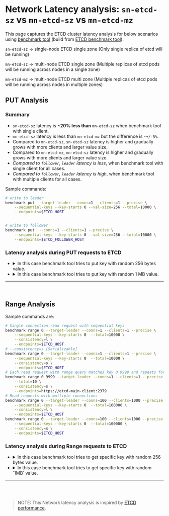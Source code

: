 # Network Latency analysis: `sn-etcd-sz` vs  `mn-etcd-sz` vs `mn-etcd-mz`
This page captures the ETCD cluster latency analysis for below scenarios using [benchmark tool](benchmark) (build from [ETCD benchmark tool](https://github.com/seshachalam-yv/etcd)).

`sn-etcd-sz` -> single-node ETCD single zone (Only single replica of etcd will be running)

`mn-etcd-sz` -> multi-node ETCD single zone (Multiple replicas of etcd pods will be running across nodes in a single zone)

`mn-etcd-mz` -> multi-node ETCD multi zone (Multiple replicas of etcd pods will be running across nodes in multiple zones)

## PUT Analysis

### Summary 

* `sn-etcd-sz` latency is **~20% less than** `mn-etcd-sz` when benchmark tool with single client.
* `mn-etcd-sz` latency is less than `mn-etcd-mz` but the difference is `~+/-5%`.
* Compared to `mn-etcd-sz`, `sn-etcd-sz` latency is higher and gradually grows with more clients and larger value size. 
* Compared to `mn-etcd-mz`, `mn-etcd-sz` latency is higher and gradually grows with more clients and larger value size. 
* *Compared to `follower`, `leader` latency is less*, when benchmark tool with single client for all cases.
* *Compared to `follower`, `leader` latency is high*, when benchmark tool with multiple clients for all cases.


Sample commands:

```bash
# write to leader
benchmark put --target-leader --conns=1 --clients=1 --precise \
    --sequential-keys --key-starts 0 --val-size=256 --total=10000 \
    --endpoints=$ETCD_HOST 


# write to follower
benchmark put  --conns=1 --clients=1 --precise \
    --sequential-keys --key-starts 0 --val-size=256 --total=10000 \
    --endpoints=$ETCD_FOLLOWER_HOST

```

### Latency analysis during PUT requests to ETCD

* 
  <details>
  <summary>In this case benchmark tool tries to put key with random 256 bytes value.</summary>

  * Benchmark tool loads key/value to `leader` with single client .
    * `sn-etcd-sz` latency (~0.815ms) is **~50% lesser than** `mn-etcd-sz` (~1.74ms ).
    *  * `mn-etcd-sz` latency (~1.74ms ) is slightly lesser than `mn-etcd-mz` (~1.8ms) but the difference is negligible (within same ms).
    * 
      | Number of keys | Value size | Number of connections | Number of clients | Target etcd server |  Average write QPS | Average latency per request |    zone    | server name |  Test name |
      |:--------------:|:----------:|:---------------------:|:-----------------:|:------------------:|:------------------:|:---------------------------:|:----------:|:-----------:|:----------:|
      |      10000     |     256    |           1           |         1         |       leader       |      1220.0520     |           0.815ms           | eu-west-1c | etcd-main-0 | sn-etcd-sz |
      |      10000     |     256    |           1           |         1         |       leader       |       586.545      |            1.74ms           | eu-west-1a | etcd-main-1 | mn-etcd-sz |
      |      10000     |     256    |           1           |         1         |       leader       |  554.0155654442634 |            1.8ms            | eu-west-1a | etcd-main-1 | mn-etcd-mz |

  * Benchmark tool loads key/value to `follower` with single client.
    * `mn-etcd-sz` latency(`~2.2ms`) is **20% to 30% lesser than** `mn-etcd-mz`(`~2.7ms`).
    * *Compare to `follower`, `leader` has lower latency.*
    * 
      | Number of keys | Value size | Number of connections | Number of clients | Target etcd server |  Average write QPS | Average latency per request |    zone    | server name |  Test name |
      |:--------------:|:----------:|:---------------------:|:-----------------:|:------------------:|:------------------:|:---------------------------:|:----------:|:-----------:|:----------:|
      |      10000     |     256    |           1           |         1         |     follower-1     |       445.743      |            2.23ms           | eu-west-1a | etcd-main-0 | mn-etcd-sz |
      |      10000     |     256    |           1           |         1         |     follower-1     |  378.9366747610789 |            2.63ms           | eu-west-1c | etcd-main-0 | mn-etcd-mz |

      | Number of keys | Value size | Number of connections | Number of clients | Target etcd server |  Average write QPS | Average latency per request |    zone    | server name |  Test name |
      |:--------------:|:----------:|:---------------------:|:-----------------:|:------------------:|:------------------:|:---------------------------:|:----------:|:-----------:|:----------:|
      |      10000     |     256    |           1           |         1         |     follower-2     |       457.967      |            2.17ms           | eu-west-1a | etcd-main-2 | mn-etcd-sz |
      |      10000     |     256    |           1           |         1         |     follower-2     |  345.6586129825796 |            2.89ms           | eu-west-1b | etcd-main-2 | mn-etcd-mz |

  * Benchmark tool loads key/value to `leader` with multiple clients.
    * `sn-etcd-sz` latency(`~78.3ms`) is **~10% greater than**  `mn-etcd-sz`(`~71.81ms`).
    * `mn-etcd-sz` latency(`~71.81ms`) is less than `mn-etcd-mz`(`~72.5ms`) but the difference is negligible.
    * 
      | Number of keys | Value size | Number of connections | Number of clients | Target etcd server |  Average write QPS | Average latency per request |    zone    | server name |  Test name |
      |:--------------:|:----------:|:---------------------:|:-----------------:|:------------------:|:------------------:|:---------------------------:|:----------:|:-----------:|:----------:|
      |     100000     |     256    |          100          |        1000       |       leader       |      12638.905     |           78.32ms           | eu-west-1c | etcd-main-0 | sn-etcd-sz |
      |     100000     |     256    |          100          |        1000       |       leader       |      13789.248     |           71.81ms           | eu-west-1a | etcd-main-1 | mn-etcd-sz |
      |     100000     |     256    |          100          |        1000       |       leader       | 13728.446436395223 |            72.5ms           | eu-west-1a | etcd-main-1 | mn-etcd-mz |  



  * Benchmark tool loads key/value to `follower` with multiple clients.
    * `mn-etcd-sz` latency(`~69.8ms`) is **~5% greater than**  `mn-etcd-mz`(`~72.6ms`).
    * *Compare to `leader`, `follower` has lower latency*.
    * 
      | Number of keys | Value size | Number of connections | Number of clients | Target etcd server |  Average write QPS | Average latency per request |    zone    | server name |  Test name |
      |:--------------:|:----------:|:---------------------:|:-----------------:|:------------------:|:------------------:|:---------------------------:|:----------:|:-----------:|:----------:|
      |     100000     |     256    |          100          |        1000       |     follower-1     |      14271.983     |           69.80ms           | eu-west-1a | etcd-main-0 | mn-etcd-sz |
      |     100000     |     256    |          100          |        1000       |     follower-1     |      13695.98      |           72.62ms           | eu-west-1a | etcd-main-1 | mn-etcd-mz |

      | Number of keys | Value size | Number of connections | Number of clients | Target etcd server |  Average write QPS | Average latency per request |    zone    | server name |  Test name |
      |:--------------:|:----------:|:---------------------:|:-----------------:|:------------------:|:------------------:|:---------------------------:|:----------:|:-----------:|:----------:|
      |     100000     |     256    |          100          |        1000       |     follower-2     |      14325.436     |           69.47ms           | eu-west-1a | etcd-main-2 | mn-etcd-sz |
      |     100000     |     256    |          100          |        1000       |     follower-2     | 15750.409490407475 |            63.3ms           | eu-west-1b | etcd-main-2 | mn-etcd-mz |

  </details>

* 
  <details>  
  <summary>In this case benchmark tool tries to put key with random 1 MB value.</summary>

  * Benchmark tool loads key/value to `leader` with single client.
    * `sn-etcd-sz` latency(`~16.35ms`) is **~20% lesser than** `mn-etcd-sz`(`~20.64ms`).
    * `mn-etcd-sz` latency(`~20.64ms`) is less than `mn-etcd-mz`(`~21.08ms`) but the difference is negligible..
    * 
      | Number of keys | Value size | Number of connections | Number of clients | Target etcd server |  Average write QPS | Average latency per request |    zone    | server name |  Test name |
      |:--------------:|:----------:|:---------------------:|:-----------------:|:------------------:|:------------------:|:---------------------------:|:----------:|:-----------:|:----------:|
      |      1000      |   1000000  |           1           |         1         |       leader       |       61.117       |           16.35ms           | eu-west-1c | etcd-main-0 | sn-etcd-sz |
      |      1000      |   1000000  |           1           |         1         |       leader       |       48.416       |           20.64ms           | eu-west-1a | etcd-main-1 | mn-etcd-sz |
      |      1000      |   1000000  |           1           |         1         |       leader       |  45.7517341664802  |           21.08ms           | eu-west-1a | etcd-main-1 | mn-etcd-mz |

  * Benchmark tool loads key/value withto `follower` single client.
    * `mn-etcd-sz` latency(`~23.10ms`) is **~10% greater than** `mn-etcd-mz`(`~21.8ms`).
    * *Compare to `follower`, `leader` has lower latency*.
    * 
      | Number of keys | Value size | Number of connections | Number of clients | Target etcd server |  Average write QPS | Average latency per request |    zone    | server name |  Test name |
      |:--------------:|:----------:|:---------------------:|:-----------------:|:------------------:|:------------------:|:---------------------------:|:----------:|:-----------:|:----------:|
      |      1000      |   1000000  |           1           |         1         |     follower-1     |       43.261       |           23.10ms           | eu-west-1a | etcd-main-0 | mn-etcd-sz |
      |      1000      |   1000000  |           1           |         1         |     follower-1     |  45.7517341664802  |            21.8ms           | eu-west-1c | etcd-main-0 | mn-etcd-mz |
      |      1000      |   1000000  |           1           |         1         |     follower-1     |        45.33       |           22.05ms           | eu-west-1c | etcd-main-0 | mn-etcd-mz |

      | Number of keys | Value size | Number of connections | Number of clients | Target etcd server |  Average write QPS | Average latency per request |    zone    | server name |  Test name |
      |:--------------:|:----------:|:---------------------:|:-----------------:|:------------------:|:------------------:|:---------------------------:|:----------:|:-----------:|:----------:|
      |      1000      |   1000000  |           1           |         1         |     follower-2     |       40.0518      |           24.95ms           | eu-west-1a | etcd-main-2 | mn-etcd-sz |
      |      1000      |   1000000  |           1           |         1         |     follower-2     |  43.28573155709838 |           23.09ms           | eu-west-1b | etcd-main-2 | mn-etcd-mz |
      |      1000      |   1000000  |           1           |         1         |     follower-2     |        45.92       |           21.76ms           | eu-west-1a | etcd-main-1 | mn-etcd-mz |
      |      1000      |   1000000  |           1           |         1         |     follower-2     |       35.5705      |            28.1ms           | eu-west-1b | etcd-main-2 | mn-etcd-mz |

  * Benchmark tool loads key/value to `leader` with multiple clients.
    * `sn-etcd-sz` latency(`~6.0375secs`) is **~30% greater than**  `mn-etcd-sz``~4.000secs`).
    * `mn-etcd-sz` latency(`~4.000secs`) is less than `mn-etcd-mz`(`~ 4.09secs`) but the difference is negligible.
    * 
      | Number of keys | Value size | Number of connections | Number of clients | Target etcd server |  Average write QPS | Average latency per request |    zone    | server name |  Test name |
      |:--------------:|:----------:|:---------------------:|:-----------------:|:------------------:|:------------------:|:---------------------------:|:----------:|:-----------:|:----------:|
      |      1000      |   1000000  |          100          |        300        |       leader       |       55.373       |          6.0375secs         | eu-west-1c | etcd-main-0 | sn-etcd-sz |
      |      1000      |   1000000  |          100          |        300        |       leader       |       67.319       |          4.000secs          | eu-west-1a | etcd-main-1 | mn-etcd-sz |
      |      1000      |   1000000  |          100          |        300        |       leader       |  65.91914167957594 |           4.09secs          | eu-west-1a | etcd-main-1 | mn-etcd-mz |

  * Benchmark tool loads key/value to `follower` with multiple clients.
    * *`mn-etcd-sz` latency(`~4.04secs`) is **~5% greater than** `mn-etcd-mz`(`~ 3.90secs`).*
    * *Compare to `leader`, `follower` has lower latency*. 
    * 
      | Number of keys | Value size | Number of connections | Number of clients | Target etcd server |  Average write QPS | Average latency per request |    zone    | server name |  Test name |
      |:--------------:|:----------:|:---------------------:|:-----------------:|:------------------:|:------------------:|:---------------------------:|:----------:|:-----------:|:----------:|
      |      1000      |   1000000  |          100          |        300        |     follower-1     |       66.528       |          4.0417secs         | eu-west-1a | etcd-main-0 | mn-etcd-sz |
      |      1000      |   1000000  |          100          |        300        |     follower-1     |  70.6493461856332  |           3.90secs          | eu-west-1c | etcd-main-0 | mn-etcd-mz |
      |      1000      |   1000000  |          100          |        300        |     follower-1     |        71.95       |           3.84secs          | eu-west-1c | etcd-main-0 | mn-etcd-mz |

      | Number of keys | Value size | Number of connections | Number of clients | Target etcd server |  Average write QPS | Average latency per request |    zone    | server name |  Test name |
      |:--------------:|:----------:|:---------------------:|:-----------------:|:------------------:|:------------------:|:---------------------------:|:----------:|:-----------:|:----------:|
      |      1000      |   1000000  |          100          |        300        |     follower-2     |       66.447       |          4.0164secs         | eu-west-1a | etcd-main-2 | mn-etcd-sz |
      |      1000      |   1000000  |          100          |        300        |     follower-2     |  67.53038086369484 |           3.87secs          | eu-west-1b | etcd-main-2 | mn-etcd-mz |
      |      1000      |   1000000  |          100          |        300        |     follower-2     |        68.46       |           3.92secs          | eu-west-1a | etcd-main-1 | mn-etcd-mz |
  </details>


<hr>
<br>

## Range Analysis

Sample commands are:

```bash
# Single connection read request with sequential keys
benchmark range 0 --target-leader --conns=1 --clients=1 --precise \
    --sequential-keys --key-starts 0  --total=10000 \
    --consistency=l \
    --endpoints=$ETCD_HOST 
# --consistency=s [Serializable]
benchmark range 0 --target-leader --conns=1 --clients=1 --precise \
    --sequential-keys --key-starts 0  --total=10000 \
    --consistency=s \
    --endpoints=$ETCD_HOST 
# Each read request with range query matches key 0 9999 and repeats for total number of requests.  
benchmark range 0 9999 --target-leader --conns=1 --clients=1 --precise \
    --total=10 \
    --consistency=s \
    --endpoints=https://etcd-main-client:2379
# Read requests with multiple connections
benchmark range 0 --target-leader --conns=100 --clients=1000 --precise \
    --sequential-keys --key-starts 0  --total=100000 \
    --consistency=l \
    --endpoints=$ETCD_HOST 
benchmark range 0 --target-leader --conns=100 --clients=1000 --precise \
    --sequential-keys --key-starts 0  --total=100000 \
    --consistency=s \
    --endpoints=$ETCD_HOST 
```


### Latency analysis during Range requests to ETCD 

* 
  <details>
  <summary>In this case benchmark tool tries to get specific key with random 256 bytes value.</summary>
  
  * Benchmark tool range requests to `leader` with single client.

    * `sn-etcd-sz` latency(`~1.24ms`) is **~40% greater than** `mn-etcd-sz`(`~0.67ms`).
    * `mn-etcd-sz` latency(`~0.67ms`) is  **~20% lesser than** `mn-etcd-mz`(`~0.85ms`).
    *  
    | Number of requests | Value size | Number of connections | Number of clients | sequential-keys | Consistency |  Target etcd server |  Average write QPS | Average latency per request |    zone    | server name |  Test name |
    |:------------------:|:----------:|:---------------------:|:-----------------:|:---------------:|:-----------:|:-------------------:|:------------------:|:---------------------------:|:----------:|:-----------:|:----------:|
    |        10000       |     256    |           1           |         1         |       true      |      l      |        leader       |       800.272      |            1.24ms           | eu-west-1c | etcd-main-0 | sn-etcd-sz |
    |        10000       |     256    |           1           |         1         |       true      |      l      |        leader       |      1173.9081     |            0.67ms           | eu-west-1a | etcd-main-1 | mn-etcd-sz |
    |        10000       |     256    |           1           |         1         |       true      |      l      |        leader       |  999.3020189178693 |            0.85ms           | eu-west-1a | etcd-main-1 | mn-etcd-mz |

    * Compare to consistency `Linearizable`, `Serializable` is **~40% less** for all cases
    * 
    | Number of requests | Value size | Number of connections | Number of clients | sequential-keys | Consistency |  Target etcd server |  Average write QPS | Average latency per request |    zone    | server name |  Test name |
    |:------------------:|:----------:|:---------------------:|:-----------------:|:---------------:|:-----------:|:-------------------:|:------------------:|:---------------------------:|:----------:|:-----------:|:----------:|
    |        10000       |     256    |           1           |         1         |       true      |      s      |        leader       |      1411.229      |            0.70ms           | eu-west-1c | etcd-main-0 | sn-etcd-sz |
    |        10000       |     256    |           1           |         1         |       true      |      s      |        leader       |      2033.131      |            0.35ms           | eu-west-1a | etcd-main-1 | mn-etcd-sz |
    |        10000       |     256    |           1           |         1         |       true      |      s      |        leader       | 2100.2426362012025 |            0.47ms           | eu-west-1a | etcd-main-1 | mn-etcd-mz |

  * Benchmark tool range requests to `follower` with single client .
     * `mn-etcd-sz` latency(`~1.3ms`) is  **~20% lesser than** `mn-etcd-mz`(`~1.6ms`).
    * *Compare to `follower`, `leader` read request latency is **~50% less** for both `mn-etcd-sz`, `mn-etcd-mz`*
    *  
    | Number of requests | Value size | Number of connections | Number of clients | sequential-keys | Consistency |  Target etcd server |  Average write QPS | Average latency per request |    zone    | server name |  Test name |
    |:------------------:|:----------:|:---------------------:|:-----------------:|:---------------:|:-----------:|:-------------------:|:------------------:|:---------------------------:|:----------:|:-----------:|:----------:|
    |        10000       |     256    |           1           |         1         |       true      |      l      |      follower-1     |       765.325      |            1.3ms            | eu-west-1a | etcd-main-0 | mn-etcd-sz |
    |        10000       |     256    |           1           |         1         |       true      |      l      |      follower-1     |        596.1       |            1.6ms            | eu-west-1c | etcd-main-0 | mn-etcd-mz |
    * Compare to consistency `Linearizable`, `Serializable` is **~50% less** for all cases
    * 
    | Number of requests | Value size | Number of connections | Number of clients | sequential-keys | Consistency |  Target etcd server |  Average write QPS | Average latency per request |    zone    | server name |  Test name |
    |:------------------:|:----------:|:---------------------:|:-----------------:|:---------------:|:-----------:|:-------------------:|:------------------:|:---------------------------:|:----------:|:-----------:|:----------:|
    |        10000       |     256    |           1           |         1         |       true      |      s      |      follower-1     |      1823.631      |            0.54ms           | eu-west-1a | etcd-main-0 | mn-etcd-sz |
    |        10000       |     256    |           1           |         1         |       true      |      s      |      follower-1     |       1442.6       |            0.69ms           | eu-west-1c | etcd-main-0 | mn-etcd-mz |
    |        10000       |     256    |           1           |         1         |       true      |      s      |      follower-1     |       1416.39      |            0.70ms           | eu-west-1c | etcd-main-0 | mn-etcd-mz |
    |        10000       |     256    |           1           |         1         |       true      |      s      |      follower-1     |      2077.449      |            0.47ms           | eu-west-1a | etcd-main-1 | mn-etcd-mz |
  
  * Benchmark tool range requests to `leader` with multiple client.
    * `sn-etcd-sz` latency(`~84.66ms`) is **~20% greater than** `mn-etcd-sz`(`~73.95ms`).
    * `mn-etcd-sz` latency(`~73.95ms`) is  **more or less equal to** `mn-etcd-mz`(`~ 73.8ms`).
    * 
    | Number of requests | Value size | Number of connections | Number of clients | sequential-keys | Consistency |  Target etcd server |  Average write QPS | Average latency per request |    zone    | server name |  Test name |
    |:------------------:|:----------:|:---------------------:|:-----------------:|:---------------:|:-----------:|:-------------------:|:------------------:|:---------------------------:|:----------:|:-----------:|:----------:|
    |       100000       |     256    |          100          |        1000       |       true      |      l      |        leader       |      11775.721     |           84.66ms           | eu-west-1c | etcd-main-0 | sn-etcd-sz |
    |       100000       |     256    |          100          |        1000       |       true      |      l      |        leader       |     13446.9598     |           73.95ms           | eu-west-1a | etcd-main-1 | mn-etcd-sz |
    |       100000       |     256    |          100          |        1000       |       true      |      l      |        leader       |  13527.19810605353 |            73.8ms           | eu-west-1a | etcd-main-1 | mn-etcd-mz |
    
    * Compare to consistency `Linearizable`, `Serializable` is **~20% lesser** for all cases
    * `sn-etcd-sz` latency(`~69.37ms`) is  **more or less equal to** `mn-etcd-sz`(`~69.89ms`).
    * `mn-etcd-sz` latency(`~69.89ms`) is  **slightly higher than** `mn-etcd-mz`(`~67.63ms`).
    * 
    | Number of requests | Value size | Number of connections | Number of clients | sequential-keys | Consistency |  Target etcd server |  Average write QPS | Average latency per request |    zone    | server name |  Test name |
    |:------------------:|:----------:|:---------------------:|:-----------------:|:---------------:|:-----------:|:-------------------:|:------------------:|:---------------------------:|:----------:|:-----------:|:----------:|
    |       100000       |     256    |          100          |        1000       |       true      |      s      |        leader       |     14334.9027     |           69.37ms           | eu-west-1c | etcd-main-0 | sn-etcd-sz |
    |       100000       |     256    |          100          |        1000       |       true      |      s      |        leader       |      14270.008     |           69.89ms           | eu-west-1a | etcd-main-1 | mn-etcd-sz |
    |       100000       |     256    |          100          |        1000       |       true      |      s      |        leader       | 14715.287354023869 |           67.63ms           | eu-west-1a | etcd-main-1 | mn-etcd-mz |

  * Benchmark tool range requests to `follower` with multiple client.
    * `mn-etcd-sz` latency(`~60.69ms`) is **~20% lesser than** `mn-etcd-mz`(`~70.76ms`).
    * Compare to  `leader`, `follower` has lower read request latency.
    * 
    | Number of requests | Value size | Number of connections | Number of clients | sequential-keys | Consistency |  Target etcd server |  Average write QPS | Average latency per request |    zone    | server name |  Test name |
    |:------------------:|:----------:|:---------------------:|:-----------------:|:---------------:|:-----------:|:-------------------:|:------------------:|:---------------------------:|:----------:|:-----------:|:----------:|
    |       100000       |     256    |          100          |        1000       |       true      |      l      |      follower-1     |      11586.032     |           60.69ms           | eu-west-1a | etcd-main-0 | mn-etcd-sz |
    |       100000       |     256    |          100          |        1000       |       true      |      l      |      follower-1     |       14050.5      |           70.76ms           | eu-west-1c | etcd-main-0 | mn-etcd-mz |


    * `mn-etcd-sz` latency(`~86.09ms`) is **~20 higher than** `mn-etcd-mz`(`~64.6ms`).
    * * Compare to `mn-etcd-sz` consistency `Linearizable`, `Serializable` is **~20% higher**.*
    *  Compare to `mn-etcd-mz` consistency `Linearizable`, `Serializable` is **~slightly less**.
    *  
    | Number of requests | Value size | Number of connections | Number of clients | sequential-keys | Consistency |  Target etcd server |  Average write QPS | Average latency per request |    zone    | server name |  Test name |
    |:------------------:|:----------:|:---------------------:|:-----------------:|:---------------:|:-----------:|:-------------------:|:------------------:|:---------------------------:|:----------:|:-----------:|:----------:|
    |       100000       |     256    |          100          |        1000       |       true      |      s      |      follower-1     |      11582.438     |           86.09ms           | eu-west-1a | etcd-main-0 | mn-etcd-sz |
    |       100000       |     256    |          100          |        1000       |       true      |      s      |      follower-1     |       15422.2      |            64.6ms           | eu-west-1c | etcd-main-0 | mn-etcd-mz |


  * Benchmark tool range requests to `leader` all keys.
    * `sn-etcd-sz` latency(`~678.77ms`) is **~5% slightly lesser than** `mn-etcd-sz`(`~697.29ms`).
    * `mn-etcd-sz` latency(`~697.29ms`) is less than `mn-etcd-mz`(`~701ms`) but the difference is negligible.
    * 
    | Number of requests | Value size | Number of connections | Number of clients | sequential-keys | Consistency |  Target etcd server |  Average write QPS | Average latency per request |    zone    | server name |  Test name |
    |:------------------:|:----------:|:---------------------:|:-----------------:|:---------------:|:-----------:|:-------------------:|:------------------:|:---------------------------:|:----------:|:-----------:|:----------:|
    |         20         |     256    |           2           |         5         |      false      |      l      |        leader       |       6.8875       |           678.77ms          | eu-west-1c | etcd-main-0 | sn-etcd-sz |
    |         20         |     256    |           2           |         5         |      false      |      l      |        leader       |        6.720       |           697.29ms          | eu-west-1a | etcd-main-1 | mn-etcd-sz |
    |         20         |     256    |           2           |         5         |      false      |      l      |        leader       |         6.7        |            701ms            | eu-west-1a | etcd-main-1 | mn-etcd-mz |

    * * Compare to consistency `Linearizable`, `Serializable` is **~5% slightly higher** for all cases
    * `sn-etcd-sz` latency(`~687.36ms`) is less than `mn-etcd-sz`(`~692.68ms`) but the difference is negligible.
    * `mn-etcd-sz` latency(`~692.68ms`) is **~5% slightly lesser than** `mn-etcd-mz`(`~735.7ms`).
    * 
    | Number of requests | Value size | Number of connections | Number of clients | sequential-keys | Consistency |  Target etcd server |  Average write QPS | Average latency per request |    zone    | server name |  Test name |
    |:------------------:|:----------:|:---------------------:|:-----------------:|:---------------:|:-----------:|:-------------------:|:------------------:|:---------------------------:|:----------:|:-----------:|:----------:|
    |         20         |     256    |           2           |         5         |      false      |      s      |        leader       |        6.76        |           687.36ms          | eu-west-1c | etcd-main-0 | sn-etcd-sz |
    |         20         |     256    |           2           |         5         |      false      |      s      |        leader       |        6.635       |           692.68ms          | eu-west-1a | etcd-main-1 | mn-etcd-sz |
    |         20         |     256    |           2           |         5         |      false      |      s      |        leader       |         6.3        |           735.7ms           | eu-west-1a | etcd-main-1 | mn-etcd-mz |

  * Benchmark tool range requests to `follower` all keys
    * `mn-etcd-sz`(`~737.68ms`) latency is **~5% slightly higher than** `mn-etcd-mz`(`~713.7ms`).
    * Compare to `leader` consistency `Linearizable`read request, `follower` is *~5% slightly higher*. 
    * 
    | Number of requests | Value size | Number of connections | Number of clients | sequential-keys | Consistency |  Target etcd server |  Average write QPS | Average latency per request |    zone    | server name |  Test name |
    |:------------------:|:----------:|:---------------------:|:-----------------:|:---------------:|:-----------:|:-------------------:|:------------------:|:---------------------------:|:----------:|:-----------:|:----------:|
    |         20         |     256    |           2           |         5         |      false      |      l      |      follower-1     |        6.163       |           737.68ms          | eu-west-1a | etcd-main-0 | mn-etcd-sz |
    |         20         |     256    |           2           |         5         |      false      |      l      |      follower-1     |        6.52        |           713.7ms           | eu-west-1c | etcd-main-0 | mn-etcd-mz |

    * `mn-etcd-sz` latency(`~757.73ms`) is **~10% higher than** `mn-etcd-mz`(`~690.4ms`).
    * Compare to `follower` consistency `Linearizable`read request, `follower`  consistency `Serializable`  is *~3% slightly higher* for `mn-etcd-sz`.
    * *Compare to `follower` consistency `Linearizable`read request, `follower`  consistency `Serializable`  is *~5% less* for `mn-etcd-mz`.*
    * *Compare to `leader` consistency `Serializable`read request, `follower` consistency `Serializable` is *~5% less* for `mn-etcd-mz`. *
    * 
    | Number of requests | Value size | Number of connections | Number of clients | sequential-keys | Consistency |  Target etcd server |  Average write QPS | Average latency per request |    zone    | server name |  Test name |
    |:------------------:|:----------:|:---------------------:|:-----------------:|:---------------:|:-----------:|:-------------------:|:------------------:|:---------------------------:|:----------:|:-----------:|:----------:|
    |         20         |     256    |           2           |         5         |      false      |      s      |      follower-1     |       6.0295       |           757.73ms          | eu-west-1a | etcd-main-0 | mn-etcd-sz |
    |         20         |     256    |           2           |         5         |      false      |      s      |      follower-1     |        6.87        |           690.4ms           | eu-west-1c | etcd-main-0 | mn-etcd-mz |




  <hr>
  <br>
  </details>

* 
  <details>

  <summary>In this case benchmark tool tries to get specific key with random `1MB` value.</summary>
  
  * Benchmark tool range requests to `leader` with single client.

    * `sn-etcd-sz` latency(`~5.96ms`) is **~5% lesser than** `mn-etcd-sz`(`~6.28ms`).
    * `mn-etcd-sz` latency(`~6.28ms`) is  **~10% higher than** `mn-etcd-mz`(`~5.3ms`).
    *  
    | Number of requests | Value size | Number of connections | Number of clients | sequential-keys | Consistency |  Target etcd server |  Average write QPS | Average latency per request |    zone    | server name |  Test name |
    |:------------------:|:----------:|:---------------------:|:-----------------:|:---------------:|:-----------:|:-------------------:|:------------------:|:---------------------------:|:----------:|:-----------:|:----------:|
    |        1000        |   1000000  |           1           |         1         |       true      |      l      |        leader       |       167.381      |            5.96ms           | eu-west-1c | etcd-main-0 | sn-etcd-sz |
    |        1000        |   1000000  |           1           |         1         |       true      |      l      |        leader       |       158.822      |            6.28ms           | eu-west-1a | etcd-main-1 | mn-etcd-sz |
    |        1000        |   1000000  |           1           |         1         |       true      |      l      |        leader       |       187.94       |            5.3ms            | eu-west-1a | etcd-main-1 | mn-etcd-mz |
    
    * Compare to consistency `Linearizable`, `Serializable` is **~15% less** for  `sn-etcd-sz`, `mn-etcd-sz`, `mn-etcd-mz`
    * 
    | Number of requests | Value size | Number of connections | Number of clients | sequential-keys | Consistency |  Target etcd server |  Average write QPS | Average latency per request |    zone    | server name |  Test name |
    |:------------------:|:----------:|:---------------------:|:-----------------:|:---------------:|:-----------:|:-------------------:|:------------------:|:---------------------------:|:----------:|:-----------:|:----------:|
    |        1000        |   1000000  |           1           |         1         |       true      |      s      |        leader       |       184.95       |           5.398ms           | eu-west-1c | etcd-main-0 | sn-etcd-sz |
    |        1000        |   1000000  |           1           |         1         |       true      |      s      |        leader       |       176.901      |            5.64ms           | eu-west-1a | etcd-main-1 | mn-etcd-sz |
    |        1000        |   1000000  |           1           |         1         |       true      |      s      |        leader       |       209.99       |            4.7ms            | eu-west-1a | etcd-main-1 | mn-etcd-mz |

  * Benchmark tool range requests to `follower` with single client.
    * `mn-etcd-sz` latency(`~6.66ms`) is  **~10% higher than** `mn-etcd-mz`(`~6.16ms`).
    * *Compare to `leader`, `follower` read request latency is **~10% high** for `mn-etcd-sz`*
    * *Compare to `leader`, `follower` read request latency is **~20% high** for  `mn-etcd-mz`*
    *  
    | Number of requests | Value size | Number of connections | Number of clients | sequential-keys | Consistency |  Target etcd server |  Average write QPS | Average latency per request |    zone    | server name |  Test name |
    |:------------------:|:----------:|:---------------------:|:-----------------:|:---------------:|:-----------:|:-------------------:|:------------------:|:---------------------------:|:----------:|:-----------:|:----------:|
    |        1000        |   1000000  |           1           |         1         |       true      |      l      |      follower-1     |       150.680      |            6.66ms           | eu-west-1a | etcd-main-0 | mn-etcd-sz |
    |        1000        |   1000000  |           1           |         1         |       true      |      l      |      follower-1     |       162.072      |            6.16ms           | eu-west-1c | etcd-main-0 | mn-etcd-mz |

    * Compare to consistency `Linearizable`, `Serializable` is **~15% less** for  `mn-etcd-sz`(`~5.84ms`), `mn-etcd-mz`(`~5.01ms`).
    * *Compare to `leader`, `follower` read request latency is **~5% slightly high** for `mn-etcd-sz`, `mn-etcd-mz`*
    * 
    | Number of requests | Value size | Number of connections | Number of clients | sequential-keys | Consistency |  Target etcd server |  Average write QPS | Average latency per request |    zone    | server name |  Test name |
    |:------------------:|:----------:|:---------------------:|:-----------------:|:---------------:|:-----------:|:-------------------:|:------------------:|:---------------------------:|:----------:|:-----------:|:----------:|
    |        1000        |   1000000  |           1           |         1         |       true      |      s      |      follower-1     |       170.918      |            5.84ms           | eu-west-1a | etcd-main-0 | mn-etcd-sz |
    |        1000        |   1000000  |           1           |         1         |       true      |      s      |      follower-1     |       199.01       |            5.01ms           | eu-west-1c | etcd-main-0 | mn-etcd-mz |



  * Benchmark tool range requests to `leader` with multiple clients.

    * `sn-etcd-sz` latency(`~1.593secs`) is **~20% lesser than** `mn-etcd-sz`(`~1.974secs`).
    * `mn-etcd-sz` latency(`~1.974secs`) is  **~5% greater than** `mn-etcd-mz`(`~1.81secs`).
    * 
    | Number of requests | Value size | Number of connections | Number of clients | sequential-keys | Consistency |  Target etcd server |  Average write QPS | Average latency per request |    zone    | server name |  Test name |
    |:------------------:|:----------:|:---------------------:|:-----------------:|:---------------:|:-----------:|:-------------------:|:------------------:|:---------------------------:|:----------:|:-----------:|:----------:|
    |        1000        |   1000000  |          100          |        500        |       true      |      l      |        leader       |       252.149      |          1.593secs          | eu-west-1c | etcd-main-0 | sn-etcd-sz |
    |        1000        |   1000000  |          100          |        500        |       true      |      l      |        leader       |       205.589      |          1.974secs          | eu-west-1a | etcd-main-1 | mn-etcd-sz |
    |        1000        |   1000000  |          100          |        500        |       true      |      l      |        leader       |       230.42       |           1.81secs          | eu-west-1a | etcd-main-1 | mn-etcd-mz |

   * *Compare to consistency `Linearizable`, `Serializable` is **more or less same** for `sn-etcd-sz`(`~1.57961secs`), `mn-etcd-mz`(`~1.8secs`) not a big difference*
   * Compare to consistency `Linearizable`, `Serializable` is  **~10% high** for `mn-etcd-sz`(`~ 2.277secs`).
   * 
    | Number of requests | Value size | Number of connections | Number of clients | sequential-keys | Consistency |  Target etcd server |  Average write QPS | Average latency per request |    zone    | server name |  Test name |
    |:------------------:|:----------:|:---------------------:|:-----------------:|:---------------:|:-----------:|:-------------------:|:------------------:|:---------------------------:|:----------:|:-----------:|:----------:|
    |        1000        |   1000000  |          100          |        500        |       true      |      s      |        leader       |       252.406      |         1.57961secs         | eu-west-1c | etcd-main-0 | sn-etcd-sz |
    |        1000        |   1000000  |          100          |        500        |       true      |      s      |        leader       |       181.905      |          2.277secs          | eu-west-1a | etcd-main-1 | mn-etcd-sz |
    |        1000        |   1000000  |          100          |        500        |       true      |      s      |        leader       |       227.64       |           1.8secs           | eu-west-1a | etcd-main-1 | mn-etcd-mz |

  * Benchmark tool range requests to `follower` with multiple client.

    * `mn-etcd-sz` latency is **~20% less than** `mn-etcd-mz`.
    * Compare to  `leader` consistency `Linearizable`, `follower` read request latency is ~15 less for `mn-etcd-sz`(`~1.694secs`).    
    * Compare to  `leader` consistency `Linearizable`, `follower` read request latency is ~10% higher for `mn-etcd-sz`(`~1.977secs`).    
    * 
    | Number of requests | Value size | Number of connections | Number of clients | sequential-keys | Consistency |  Target etcd server |  Average write QPS | Average latency per request |    zone    | server name |  Test name |
    |:------------------:|:----------:|:---------------------:|:-----------------:|:---------------:|:-----------:|:-------------------:|:------------------:|:---------------------------:|:----------:|:-----------:|:----------:|
    |        1000        |   1000000  |          100          |        500        |       true      |      l      |      follower-1     |       248.489      |          1.694secs          | eu-west-1a | etcd-main-0 | mn-etcd-sz |
    |        1000        |   1000000  |          100          |        500        |       true      |      l      |      follower-1     |       210.22       |          1.977secs          | eu-west-1c | etcd-main-0 | mn-etcd-mz |



    | Number of requests | Value size | Number of connections | Number of clients | sequential-keys | Consistency |  Target etcd server |  Average write QPS | Average latency per request |    zone    | server name |  Test name |
    |:------------------:|:----------:|:---------------------:|:-----------------:|:---------------:|:-----------:|:-------------------:|:------------------:|:---------------------------:|:----------:|:-----------:|:----------:|
    |        1000        |   1000000  |          100          |        500        |       true      |      l      |      follower-2     |       205.765      |          1.967secs          | eu-west-1a | etcd-main-2 | mn-etcd-sz |
    |        1000        |   1000000  |          100          |        500        |       true      |      l      |      follower-2     |        195.2       |          2.159secs          | eu-west-1b | etcd-main-2 | mn-etcd-mz |


    *  
    | Number of requests | Value size | Number of connections | Number of clients | sequential-keys | Consistency |  Target etcd server |  Average write QPS | Average latency per request |    zone    | server name |  Test name |
    |:------------------:|:----------:|:---------------------:|:-----------------:|:---------------:|:-----------:|:-------------------:|:------------------:|:---------------------------:|:----------:|:-----------:|:----------:|
    |        1000        |   1000000  |          100          |        500        |       true      |      s      |      follower-1     |       231.458      |          1.7413secs         | eu-west-1a | etcd-main-0 | mn-etcd-sz |
    |        1000        |   1000000  |          100          |        500        |       true      |      s      |      follower-1     |       214.80       |          1.907secs          | eu-west-1c | etcd-main-0 | mn-etcd-mz |


    | Number of requests | Value size | Number of connections | Number of clients | sequential-keys | Consistency |  Target etcd server |  Average write QPS | Average latency per request |    zone    | server name |  Test name |
    |:------------------:|:----------:|:---------------------:|:-----------------:|:---------------:|:-----------:|:-------------------:|:------------------:|:---------------------------:|:----------:|:-----------:|:----------:|
    |        1000        |   1000000  |          100          |        500        |       true      |      s      |      follower-2     |       183.320      |          2.2810secs         | eu-west-1a | etcd-main-2 | mn-etcd-sz |
    |        1000        |   1000000  |          100          |        500        |       true      |      s      |      follower-2     |       195.40       |          2.164secs          | eu-west-1b | etcd-main-2 | mn-etcd-mz |



  * Benchmark tool range requests to `leader` all keys.

    * `sn-etcd-sz` latency(`~8.993secs`) is **~3% slightly lower than** `mn-etcd-sz`(`~9.236secs`).
    * `mn-etcd-sz` latency(`~9.236secs`) is  **~2% slightly lower than** `mn-etcd-mz`(`~9.100secs`).
    * 
    | Number of requests | Value size | Number of connections | Number of clients | sequential-keys | Consistency |  Target etcd server |  Average write QPS | Average latency per request |    zone    | server name |  Test name |
    |:------------------:|:----------:|:---------------------:|:-----------------:|:---------------:|:-----------:|:-------------------:|:------------------:|:---------------------------:|:----------:|:-----------:|:----------:|
    |         20         |   1000000  |           2           |         5         |      false      |      l      |        leader       |       0.5139       |          8.993secs          | eu-west-1c | etcd-main-0 | sn-etcd-sz |
    |         20         |   1000000  |           2           |         5         |      false      |      l      |        leader       |        0.506       |          9.236secs          | eu-west-1a | etcd-main-1 | mn-etcd-sz |
    |         20         |   1000000  |           2           |         5         |      false      |      l      |        leader       |        0.508       |          9.100secs          | eu-west-1a | etcd-main-1 | mn-etcd-mz |
    
    * Compare to consistency `Linearizable`read request, `follower` for `sn-etcd-sz`(`~9.secs`) is **a slight difference `10ms`**.
    * Compare to consistency `Linearizable`read request, `follower` for `mn-etcd-sz`(`~9.113secs`) is **~1% less**, not a big difference.
    * Compare to consistency `Linearizable`read request, `follower` for `mn-etcd-mz`(`~8.799secs`) is **~3% less**, not a big difference.
    * `sn-etcd-sz` latency(`~9.secs`) is **~1% slightly less than** `mn-etcd-sz`(`~9.113secs`).
    * *`mn-etcd-sz` latency(`~9.113secs`) is  **~3% slightly higher than** `mn-etcd-mz`(`~8.799secs`)*.
    | Number of requests | Value size | Number of connections | Number of clients | sequential-keys | Consistency |  Target etcd server |  Average write QPS | Average latency per request |    zone    | server name |  Test name |
    |:------------------:|:----------:|:---------------------:|:-----------------:|:---------------:|:-----------:|:-------------------:|:------------------:|:---------------------------:|:----------:|:-----------:|:----------:|
    |         20         |   1000000  |           2           |         5         |      false      |      s      |        leader       |       0.51125      |          9.0003secs         | eu-west-1c | etcd-main-0 | sn-etcd-sz |
    |         20         |   1000000  |           2           |         5         |      false      |      s      |        leader       |       0.4993       |          9.113secs          | eu-west-1a | etcd-main-1 | mn-etcd-sz |
    |         20         |   1000000  |           2           |         5         |      false      |      s      |        leader       |        0.522       |          8.799secs          | eu-west-1a | etcd-main-1 | mn-etcd-mz |

  * Benchmark tool range requests to `follower` all keys

    * `mn-etcd-sz` latency(`~9.065secs`) is **~1% slightly higher than** `mn-etcd-mz`(`~9.007secs`).
    * Compare to `leader` consistency `Linearizable`read request, `follower` is *~1% slightly higher* for both cases  `mn-etcd-sz`,  `mn-etcd-mz` . 
    * 
    | Number of requests | Value size | Number of connections | Number of clients | sequential-keys | Consistency |  Target etcd server |  Average write QPS | Average latency per request |    zone    | server name |  Test name |
    |:------------------:|:----------:|:---------------------:|:-----------------:|:---------------:|:-----------:|:-------------------:|:------------------:|:---------------------------:|:----------:|:-----------:|:----------:|
    |         20         |   1000000  |           2           |         5         |      false      |      l      |      follower-1     |        0.512       |          9.065secs          | eu-west-1a | etcd-main-0 | mn-etcd-sz |
    |         20         |   1000000  |           2           |         5         |      false      |      l      |      follower-1     |        0.533       |          9.007secs          | eu-west-1c | etcd-main-0 | mn-etcd-mz |


    * Compare to consistency `Linearizable`read request, `follower` for `mn-etcd-sz`(`~9.553secs`) is **~5% high**.
    * *Compare to consistency `Linearizable`read request, `follower` for `mn-etcd-mz`(`~7.7433secs`) is **~15% less***.

    * *`mn-etcd-sz`(`~9.553secs`) latency is  **~20% higher than** `mn-etcd-mz`(`~7.7433secs`)*.
    * 
    | Number of requests | Value size | Number of connections | Number of clients | sequential-keys | Consistency |  Target etcd server |  Average write QPS | Average latency per request |    zone    | server name |  Test name |
    |:------------------:|:----------:|:---------------------:|:-----------------:|:---------------:|:-----------:|:-------------------:|:------------------:|:---------------------------:|:----------:|:-----------:|:----------:|
    |         20         |   1000000  |           2           |         5         |      false      |      s      |      follower-1     |       0.4743       |          9.553secs          | eu-west-1a | etcd-main-0 | mn-etcd-sz |
    |         20         |   1000000  |           2           |         5         |      false      |      s      |      follower-1     |       0.5500       |          7.7433secs         | eu-west-1c | etcd-main-0 | mn-etcd-mz |

  <hr>
  <br>
  </details>


<hr>
<br>
<br>

>NOTE: This Network latency analysis is inspired by [ETCD performance](https://etcd.io/docs/v3.5/op-guide/performance/).
